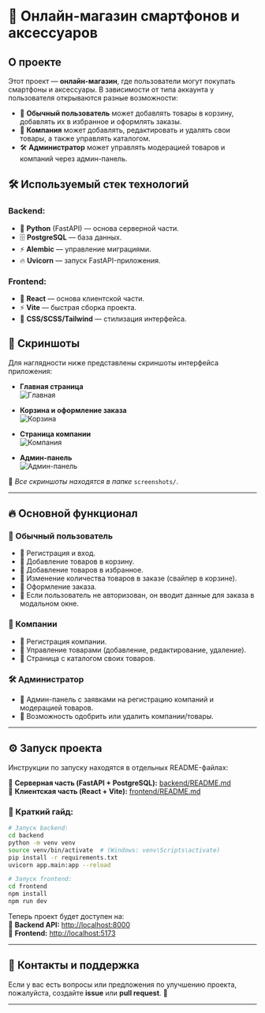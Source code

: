 # 📱 Онлайн-магазин смартфонов и аксессуаров

## О проекте

Этот проект — **онлайн-магазин**, где пользователи могут покупать смартфоны и аксессуары. В зависимости от типа аккаунта у пользователя открываются разные возможности:

- 🔹 **Обычный пользователь** может добавлять товары в корзину, добавлять их в избранное и оформлять заказы.  
- 🏢 **Компания** может добавлять, редактировать и удалять свои товары, а также управлять каталогом.  
- 🛠 **Администратор** может управлять модерацией товаров и компаний через админ-панель.  

## 🛠 Используемый стек технологий

### **Backend:**
- 🔹 **Python** (FastAPI) — основа серверной части.
- 🗄 **PostgreSQL** — база данных.
- ⚡ **Alembic** — управление миграциями.
- 🔥 **Uvicorn** — запуск FastAPI-приложения.

### **Frontend:**
- 🎨 **React** — основа клиентской части.
- ⚡ **Vite** — быстрая сборка проекта.
- 💅 **CSS/SCSS/Tailwind** — стилизация интерфейса.

## 📸 Скриншоты

Для наглядности ниже представлены скриншоты интерфейса приложения:

- **Главная страница**  
  ![Главная](screenshots/homepage.png)

- **Корзина и оформление заказа**  
  ![Корзина](screenshots/cart.png)

- **Страница компании**  
  ![Компания](screenshots/company_dashboard.png)

- **Админ-панель**  
  ![Админ-панель](screenshots/admin_panel.png)

📌 _Все скриншоты находятся в папке_ `screenshots/`.

---

## 🔥 Основной функционал

### 👤 Обычный пользователь
- 🔹 Регистрация и вход.
- 🔹 Добавление товаров в корзину.
- 🔹 Добавление товаров в избранное.
- 🔹 Изменение количества товаров в заказе (свайпер в корзине).
- 🔹 Оформление заказа.
- 🔹 Если пользователь не авторизован, он вводит данные для заказа в модальном окне.

### 🏢 Компании
- 🔹 Регистрация компании.
- 🔹 Управление товарами (добавление, редактирование, удаление).
- 🔹 Страница с каталогом своих товаров.

### 🛠 Администратор
- 🔹 Админ-панель с заявками на регистрацию компаний и модерацией товаров.
- 🔹 Возможность одобрить или удалить компании/товары.

---

## ⚙️ Запуск проекта

Инструкции по запуску находятся в отдельных README-файлах:

🔹 **Серверная часть (FastAPI + PostgreSQL):** [backend/README.md](backend/README.md)  
🔹 **Клиентская часть (React + Vite):** [frontend/README.md](frontend/README.md)  

### 📌 Краткий гайд:
```bash
# Запуск backend:
cd backend
python -m venv venv
source venv/bin/activate  # (Windows: venv\Scripts\activate)
pip install -r requirements.txt
uvicorn app.main:app --reload

# Запуск frontend:
cd frontend
npm install
npm run dev
```

Теперь проект будет доступен на:  
🔹 **Backend API:** [http://localhost:8000](http://localhost:8000)  
🔹 **Frontend:** [http://localhost:5173](http://localhost:5173)

---

## 📌 Контакты и поддержка

Если у вас есть вопросы или предложения по улучшению проекта, пожалуйста, создайте **issue** или **pull request**. 🚀

---